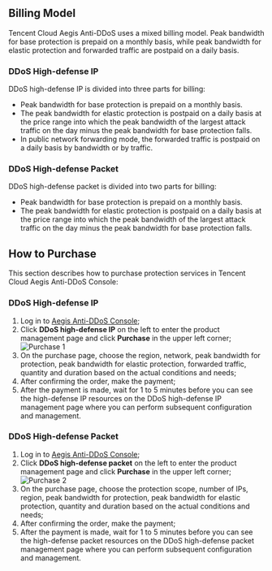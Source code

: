 ## **Billing Model**
Tencent Cloud Aegis Anti-DDoS uses a mixed billing model. Peak bandwidth for base protection is prepaid on a monthly basis, while peak bandwidth for elastic protection and forwarded traffic are postpaid on a daily basis.
### **DDoS High-defense IP**
DDoS high-defense IP is divided into three parts for billing:
- Peak bandwidth for base protection is prepaid on a monthly basis.
- The peak bandwidth for elastic protection is postpaid on a daily basis at the price range into which the peak bandwidth of the largest attack traffic on the day minus the peak bandwidth for base protection falls.
- In public network forwarding mode, the forwarded traffic is postpaid on a daily basis by bandwidth or by traffic.

### **DDoS High-defense Packet**
DDoS high-defense packet is divided into two parts for billing:
- Peak bandwidth for base protection is prepaid on a monthly basis.
- The peak bandwidth for elastic protection is postpaid on a daily basis at the price range into which the peak bandwidth of the largest attack traffic on the day minus the peak bandwidth for base protection falls.

## **How to Purchase**
This section describes how to purchase protection services in Tencent Cloud Aegis Anti-DDoS Console:
### **DDoS High-defense IP**
1. Log in to [Aegis Anti-DDoS Console](https://console.cloud.tencent.com/gamesec);
2. Click **DDoS high-defense IP** on the left to enter the product management page and click **Purchase** in the upper left corner;
 ![Purchase 1](https://main.qcloudimg.com/raw/56c8f485b122125763a81788037401eb.png)
3. On the purchase page, choose the region, network, peak bandwidth for protection, peak bandwidth for elastic protection, forwarded traffic, quantity and duration based on the actual conditions and needs;
4. After confirming the order, make the payment;
5. After the payment is made, wait for 1 to 5 minutes before you can see the high-defense IP resources on the DDoS high-defense IP management page where you can perform subsequent configuration and management.

### **DDoS High-defense Packet**
1. Log in to [Aegis Anti-DDoS Console](https://console.cloud.tencent.com/gamesec);
2. Click **DDoS high-defense packet** on the left to enter the product management page and click **Purchase** in the upper left corner;
 ![Purchase 2](https://main.qcloudimg.com/raw/5136fce2fe98849781d4089224434fb7.png)
3. On the purchase page, choose the protection scope, number of IPs, region, peak bandwidth for protection, peak bandwidth for elastic protection, quantity and duration based on the actual conditions and needs;
4. After confirming the order, make the payment;
5. After the payment is made, wait for 1 to 5 minutes before you can see the high-defense packet resources on the DDoS high-defense packet management page where you can perform subsequent configuration and management.

